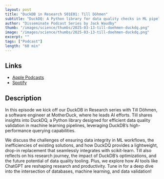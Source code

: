 ```yaml
---
layout: post
title: "DuckDB in Research S01E01: Till Döhmen"
subtitle: "DuckDQ: A Python library for data quality checks in ML pipelines"
author: "Disseminate Podcast Series by Jack Waudby"
thumb: "/images/science/thumbs/2025-03-13-till-doehmen-duckdq.png"
image: "/images/science/thumbs/2025-03-13-till-doehmen-duckdq.png"
excerpt: ""
tags: ["Podcast"]
length: "60 min"
---
```


## Links

* [Apple Podcasts](https://podcasts.apple.com/us/podcast/till-d%C3%B6hmen-duckdq-a-python-library-for-data/id1631350873?i=1000699017342)
* [Spotify](https://open.spotify.com/episode/2a0bqjunF1FGaFp7w3NH7b)

## Description

In this episode we kick off our DuckDB in Research series with Till Döhmen, a software engineer at MotherDuck, where he leads AI efforts. Till shares insights into DuckDQ, a Python library designed for efficient data quality validation in machine learning pipelines, leveraging DuckDB’s high-performance querying capabilities.

We discuss the challenges of ensuring data integrity in ML workflows, the inefficiencies of existing solutions, and how DuckDQ provides a lightweight, drop-in replacement that seamlessly integrates with scikit-learn. Till also reflects on his research journey, the impact of DuckDB’s optimizations, and the future potential of data quality tooling. Plus, we explore how AI tools like ChatGPT are reshaping research and productivity. Tune in for a deep dive into the intersection of databases, machine learning, and data validation!
